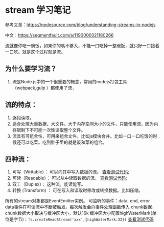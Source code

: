 # stream 学习笔记

参考文章：https://nodesource.com/blog/understanding-streams-in-nodejs

中文：https://segmentfault.com/a/1190000021180266


流就像你吃一碗饭，如果你的嘴不够大，不能一口吃掉一整碗饭，就只好一口接着一口吃。就是这个过程就是流。


## 为什么要学习流？

  1. 流是Node.js中的一个很重要的概念，常用的nodejs打包工具（webpack,gulp ）都使用了流，


## 流的特点：

  1. 逐段读取，
  2. 适合处理大量数据，大文件。大于内存空间大小的文件，只能使用流，因为内存限制下不可能一次性读取整个文件。
  3. 流具有可组合性，可用来组合文件。比如js模块合并。比如一口一口吃饭的时候还可以吃菜。吃到肚子里的就是饭和菜的组合。


## 四种流：
  1. 可写（Writable）： 可以向其中写入数据的流。 [查看测试代码](../demo/streamDemo1.js);
  2. 可读（Readable）： 可以从中读取数据的流。 [查看测试代码](../demo/streamDemo2.js);
  3. 双工（Duplex）： 这种流，能读能写。
  4. 转换 (Transform) ： 可在写入和读取时修改或转换数据。比如压缩。

所有的stream对象都是EventEmitter实例。
  可监听的事件：data, end, error
  data事件在可读流中不断被触发。每次触发会向事件处理函数传入 chunk数据，chunk数据大小取决与缓冲区大小，默认16k
  缓冲区大小配置highWaterMark(单位是字节)：```fs.createReadStream('xxx',{highWaterMark:32})```  [查看测试代码](../demo/streamDemo3.js)



